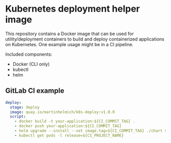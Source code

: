 # Kubernetes deployment helper image

This repository contains a Docker image that can be used for utility/deployment containers to build and deploy containerized applications on Kubernetes. One example usage might be in a CI pipeline.

Included components:

- Docker (CLI only)
- kubectl
- helm

## GitLab CI example

```yaml
deploy:
  stage: deploy
  image: quay.io/martinhelmich/k8s-deploy:v1.0.0
  script:
    - docker build -t your-application:${CI_COMMIT_TAG} .
    - docker push your-application:${CI_COMMIT_TAG}
    - helm upgrade --install --set image.tag=${CI_COMMIT_TAG} ./chart ${CI_PROJECT_NAME}
    - kubectl get pods -l release=${CI_PROJECT_NAME}
```